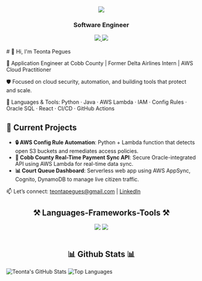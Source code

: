 <h1 align="center">
    <img src="https://readme-typing-svg.herokuapp.com/?font=Righteous&size=35&center=true&vCenter=true&width=500&height=70&duration=4000&lines=Hi+There!+👋;+I'm+Teonta+Pegues!;" />
</h1>
<h3 align="center">Software Engineer</h3>

<div align="center"> 
  <a href="teontapegues@gmail.com" target="_blank">
    <img src="https://img.shields.io/badge/Gmail-D14836?style=for-the-badge&logo=gmail&logoColor=white" target="_blank" />
  </a> 
  <a href="https://www.linkedin.com/in/teonta-pegues-254516144/" target="_blank">
    <img src="https://img.shields.io/badge/LinkedIn-0077B5?style=for-the-badge&logo=linkedin&logoColor=white" target="_blank" />
  </a>
</div>

<br> 
# 👋 Hi, I'm Teonta Pegues

🚀 Application Engineer at Cobb County | Former Delta Airlines Intern | AWS Cloud Practitioner

🛡️ Focused on cloud security, automation, and building tools that protect and scale.

🔧 Languages & Tools:
Python · Java · AWS Lambda · IAM · Config Rules · Oracle SQL · React · CI/CD · GitHub Actions

## 🔐 Current Projects
- **🔒 AWS Config Rule Automation**: Python + Lambda function that detects open S3 buckets and remediates access policies.
- **📡 Cobb County Real-Time Payment Sync API**: Secure Oracle-integrated API using AWS Lambda for real-time data sync.
- **📊 Court Queue Dashboard**: Serverless web app using AWS AppSync, Cognito, DynamoDB to manage live citizen traffic.

📫 Let’s connect: teontapegues@gmail.com | [LinkedIn](https://www.linkedin.com/in/teonta-pegues)


<h2 align="center">⚒️ Languages-Frameworks-Tools ⚒️</h2>
<div align="center">
    <img src="https://skillicons.dev/icons?i=vscode,github,git" />
    <img src="https://skillicons.dev/icons?i=html,css,java,python,javascript,cpp,tensorflow,angular,react,ember,opencv" /><br>
</div>

<br/>

<h2 align="center">📊 Github Stats 📊</h2>

![Teonta's GitHub Stats](https://github-readme-stats.vercel.app/api?username=codebyteonta&show_icons=true&theme=radical)
![Top Languages](https://github-readme-stats.vercel.app/api/top-langs/?username=codebyteonta&show_icons=true&theme=radical)
